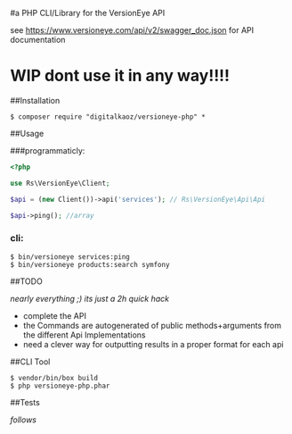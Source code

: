 #a PHP CLI/Library for the VersionEye API

see https://www.versioneye.com/api/v2/swagger_doc.json for API documentation

# WIP dont use it in any way!!!!

##Installation

```
$ composer require "digitalkaoz/versioneye-php" *
```

##Usage

###programmaticly:

```php
<?php

use Rs\VersionEye\Client;

$api = (new Client())->api('services'); // Rs\VersionEye\Api\Api

$api->ping(); //array
```

### cli:

```
$ bin/versioneye services:ping
$ bin/versioneye products:search symfony
```

##TODO

*nearly everything ;) its just a 2h quick hack*

* complete the API
* the Commands are autogenerated of public methods+arguments from the different Api Implementations
* need a clever way for outputting results in a proper format for each api

##CLI Tool

```
$ vendor/bin/box build
$ php versioneye-php.phar
```

##Tests

*follows*